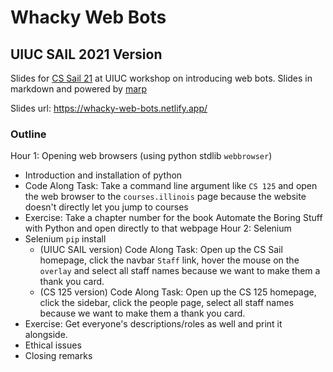 # Whacky Web Bots

## UIUC SAIL 2021 Version

Slides for [CS Sail 21](https://sail.cs.illinois.edu/) at UIUC workshop on introducing web bots. Slides in markdown and powered by [marp](https://github.com/marp-team/marp)

Slides url: https://whacky-web-bots.netlify.app/

### Outline

Hour 1: Opening web browsers (using python stdlib `webbrowser`)
* Introduction and installation of python
* Code Along Task: Take a command line argument like `CS 125` and open the web browser to the `courses.illinois` page because the website doesn't directly let you jump to courses
* Exercise: Take a chapter number for the book Automate the Boring Stuff with Python and open directly to that webpage
Hour 2: Selenium 
* Selenium `pip` install
  - (UIUC SAIL version) Code Along Task: Open up the CS Sail homepage, click the navbar `Staff` link, hover the mouse on the `overlay` and select all staff names because we want to make them a thank you card.
  - (CS 125 version)    Code Along Task: Open up the CS 125 homepage, click the sidebar, click the people page, select all staff names because we want to make them a thank you card.
* Exercise: Get everyone's descriptions/roles as well and print it alongside.
* Ethical issues
* Closing remarks